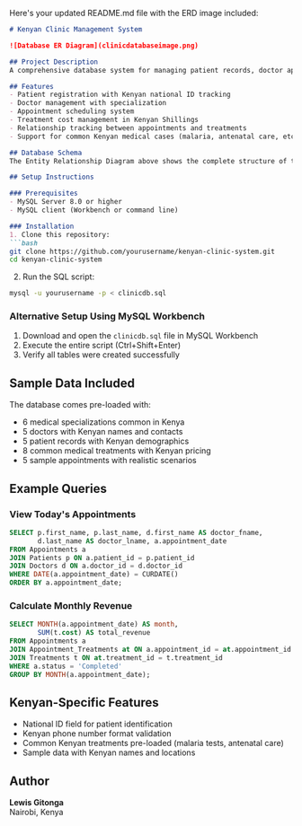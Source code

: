Here's your updated README.md file with the ERD image included:

```markdown
# Kenyan Clinic Management System

![Database ER Diagram](clinicdatabaseimage.png)

## Project Description
A comprehensive database system for managing patient records, doctor appointments, and treatments in a Kenyan clinical setting. The system tracks patient visits, doctor specializations, and treatments administered with a focus on common Kenyan healthcare scenarios.

## Features
- Patient registration with Kenyan national ID tracking
- Doctor management with specialization
- Appointment scheduling system
- Treatment cost management in Kenyan Shillings
- Relationship tracking between appointments and treatments
- Support for common Kenyan medical cases (malaria, antenatal care, etc.)

## Database Schema
The Entity Relationship Diagram above shows the complete structure of the database with all tables and relationships.

## Setup Instructions

### Prerequisites
- MySQL Server 8.0 or higher
- MySQL client (Workbench or command line)

### Installation
1. Clone this repository:
```bash
git clone https://github.com/yourusername/kenyan-clinic-system.git
cd kenyan-clinic-system
```

2. Run the SQL script:
```bash
mysql -u yourusername -p < clinicdb.sql
```

### Alternative Setup Using MySQL Workbench
1. Download and open the `clinicdb.sql` file in MySQL Workbench
2. Execute the entire script (Ctrl+Shift+Enter)
3. Verify all tables were created successfully

## Sample Data Included
The database comes pre-loaded with:
- 6 medical specializations common in Kenya
- 5 doctors with Kenyan names and contacts
- 5 patient records with Kenyan demographics
- 8 common medical treatments with Kenyan pricing
- 5 sample appointments with realistic scenarios

## Example Queries

### View Today's Appointments
```sql
SELECT p.first_name, p.last_name, d.first_name AS doctor_fname, 
       d.last_name AS doctor_lname, a.appointment_date
FROM Appointments a
JOIN Patients p ON a.patient_id = p.patient_id
JOIN Doctors d ON a.doctor_id = d.doctor_id
WHERE DATE(a.appointment_date) = CURDATE()
ORDER BY a.appointment_date;
```

### Calculate Monthly Revenue
```sql
SELECT MONTH(a.appointment_date) AS month, 
       SUM(t.cost) AS total_revenue
FROM Appointments a
JOIN Appointment_Treatments at ON a.appointment_id = at.appointment_id
JOIN Treatments t ON at.treatment_id = t.treatment_id
WHERE a.status = 'Completed'
GROUP BY MONTH(a.appointment_date);
```

## Kenyan-Specific Features
- National ID field for patient identification
- Kenyan phone number format validation
- Common Kenyan treatments pre-loaded (malaria tests, antenatal care)
- Sample data with Kenyan names and locations

## Author
**Lewis Gitonga**  
Nairobi, Kenya

